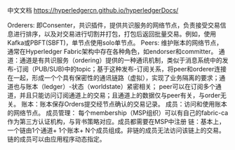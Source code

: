 中文文档
https://hyperledgercn.github.io/hyperledgerDocs/


Orderers: 即Consenter，共识插件，提供共识服务的网络节点，负责接受交易信息进行排序，以及对交易进行切割并打包，打包后返回批量交易。例如，使用Kafka或PBFT(SBFT)，单节点使用solo单节点。
Peers: 维护账本的网络节点，通常在Hyperledger Fabric架构中存在各种角色，如endorser和committer。
通道：通道是有共识服务（ordering）提供的一种通讯机制，类似于消息系统中的发布-订阅（PUB/SUB)中的topic；基于这种发布-订阅关系，将peer和orderer连接在一起，形成一个个具有保密性的通讯链路（虚拟），实现了业务隔离的要求；通道也与账本（ledger）-状态（worldstate）紧密相关； peer可以在订阅多个通道，并且只能访问订阅通道上的交易；且通道上的数据仅与peer有关，与order无关。
账本：账本保存Orders提交经节点确认的交易记录。
成员：访问和使用账本的网络节点。
成员管理： 每个membership（MSP组织）可以有自己的fabric-ca作为第三方认证机构，与背书策略对应。成员都需要在MSP中注册
链：基本上，一个链由1个通道+ 1个账本+ N个成员组成。非链的成员无法访问该链上的交易。链的成员可以由应用程序动态指定。
